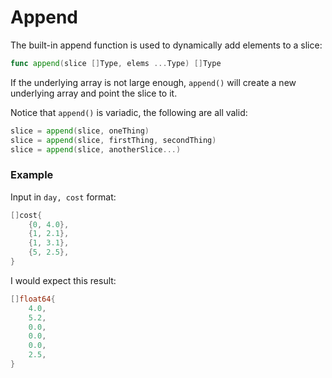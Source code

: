 # Append

The built-in append function is used to dynamically add elements to a slice:

```go
func append(slice []Type, elems ...Type) []Type
```

If the underlying array is not large enough, `append()` will create a new underlying array and point the slice to it.

Notice that `append()` is variadic, the following are all valid:

```go
slice = append(slice, oneThing)
slice = append(slice, firstThing, secondThing)
slice = append(slice, anotherSlice...)
```


### Example

Input in `day, cost` format:

```go
[]cost{
    {0, 4.0},
    {1, 2.1},
    {1, 3.1},
    {5, 2.5},
}
```

I would expect this result:

```go
[]float64{
    4.0,
    5.2,
    0.0,
    0.0,
    0.0,
    2.5,
}
```
